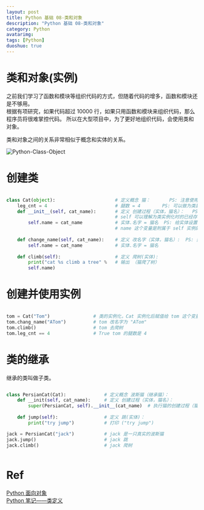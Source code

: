 ```yaml
---
layout: post
title: Python 基础 08-类和对象
description: "Python 基础 08-类和对象"
category: Python
avatarimg:
tags: [Python]
duoshuo: true
---
```



# 类和对象(实例)

之前我们学习了函数和模块等组织代码的方式，但随着代码的增多，函数和模块还是不够用。  
根据有项研究，如果代码超过 10000 行，如果只用函数和模块来组织代码，那么程序员将很难掌控代码。
所以在大型项目中，为了更好地组织代码，会使用类和对象。

类和对象之间的关系非常相似于概念和实体的关系。  

![Python-Class-Object](http://jaminzhang.github.io/images/Python/Python-Class-Object.png)  


# 创建类

```python

class Cat(object):                      # 定义概念 猫：       PS: 注意使用 class 关键词，Python 3 中不需要"(object)"
    leg_cnt = 4                         # 腿数 = 4        PS: 可以做为类属性
    def __init__(self, cat_name):       # 定义 创建过程（实体，猫名）：   PS: 实例的创建过程，类的实例化，第一个参数 self 是必须的，  
                                        # self 可以理解为类实例化时的已经存在的初始实体对象，很多属性还没有被设置
        self.name = cat_name            # 实体.名字 = 猫名  PS: 给实体设置 name 属性，同时将传入的参数 cat_name 赋值给它
                                        # name 这个变量是附属于 self 实例的（self.name），不能够直接使用 name 变量
    
    def change_name(self, cat_name):    # 定义 改名字（实体，猫名）:  PS: 类里面的函数就叫类的方法，第一个参数是 self，类的方法实际上定义类这个概念能做什么
        self.name = cat_name            # 实体.名字 = 猫名
    
    def climb(self):                    # 定义 爬树(实体):
        print("cat %s climb a tree" %   # 输出 （猫爬了树）
        self.name)

```    
        
# 创建并使用实例

```python

tom = Cat("Tom")                # 类的实例化，Cat 实例化后赋值给 tom 这个变量，tom 是一只真正的猫，它的名字叫"Tom"
tom.chang_name("ATom")          # tom 改名字为 "ATom"
tom.climb()                     # tom 去爬树
tom.leg_cnt == 4                # True tom 的腿数是 4

```    

# 类的继承

继承的类叫做子类。

```python

class PersianCat(Cat):              # 定义概念 波斯猫（继承猫）：
    def __init(self, cat_name):     # 定义 创建过程（实体，猫名）：
        super(PersianCat, self).__init__(cat_name)  # 执行猫的创建过程（猫名），Python 3 中"PersianCat, self"可不写
    
    def jump(self):                 # 定义 跳(实体)：
        print("try jump")           # 打印 ("try jump")

jack = PersianCat("jack")           # jack 是一只真实的波斯猫
jack.jump()                         # jack 跳    
jack.climb()                        # jack 爬树
        
```    

# Ref
[Python 面向对象](http://www.runoob.com/python/python-object.html)  
[Python 笔记——类定义](http://blog.csdn.net/wklken/article/details/6313265)     
